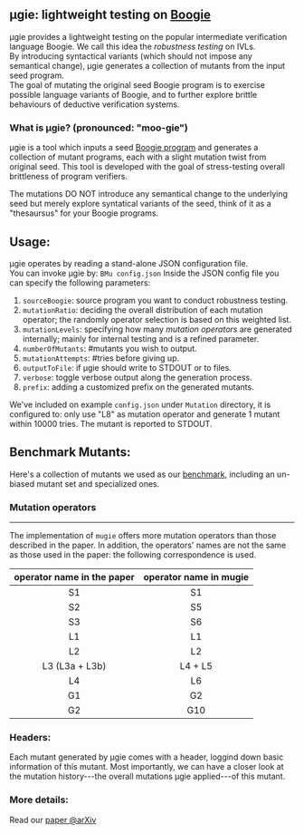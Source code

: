 ## μgie: lightweight testing on [Boogie](https://github.com/boogie-org/boogie)
μgie provides a lightweight testing on the popular intermediate verification language Boogie. 
We call this idea the _robustness testing_ on IVLs.  
By introducing syntactical variants (which should not impose any semantical change), μgie generates a collection of mutants from the input seed program.  
The goal of mutating the original seed Boogie program is to exercise possible language variants of Boogie, and to further explore brittle behaviours of deductive verification systems.  

### What is μgie? (pronounced: "moo-gie") 

μgie is a tool which inputs a seed [Boogie program](https://github.com/boogie-org/boogie) 
and generates a collection of mutant programs, each with a slight mutation twist from
original seed. This tool is developed with the goal of stress-testing overall brittleness of program verifiers. 

The mutations DO NOT introduce any semantical change
to the underlying seed but merely explore syntatical variants of the
seed, think of it as a "thesaursus" for your Boogie programs.


## Usage: 
μgie operates by reading a stand-alone JSON configuration file.  
You can invoke μgie by:  `BMu config.json`
Inside the JSON config file you can specify the following parameters: 
  1. `sourceBoogie`: source program you want to conduct robustness testing. 
  2. `mutationRatio`: deciding the overall distribution of each mutation operator; the randomly operator selection is based on this weighted list. 
  3. `mutationLevels`: specifying how many _mutation operators_ are generated internally; mainly for internal testing and is a refined parameter. 
  4. `numberOfMutants`: #mutants you wish to output. 
  5. `mutationAttempts`: #tries before giving up. 
  6. `outputToFile`: if μgie should write to STDOUT or to files. 
  7. `verbose`: toggle verbose output along the generation process. 
  8. `prefix`: adding a customized prefix on the generated mutants. 
  
We've included on example `config.json` under `Mutation` directory, it is configured to: only use "L8" as mutation operator and generate 1 mutant within 10000 tries. The mutant is reported to STDOUT. 

## Benchmark Mutants: 
Here's a collection of mutants we used as our [benchmark](https://chalmersuniversity.box.com/shared/static/5a1dvt1s0am5smx4u23oezuw6633hiuf.zip), including an un-biased mutant set and specialized ones. 


### Mutation operators
------------------

The implementation of `mugie` offers more mutation operators than those described in the paper.
In addition, the operators' names are not the same as those used in the paper: the following correspondence is used.

| operator name in the paper | operator name in mugie |
|:--------------------------:|:----------------------:|
|  S1                        |   S1                   |
|  S2                        |   S5                   |
|  S3                        |   S6                   |
|  L1                        |   L1                   |
|  L2                        |   L2                   |
|  L3  (L3a + L3b)           |   L4 + L5              |
|  L4                        |   L6                   |
|  G1                        |   G2                   |
|  G2                        |   G10                  |


### Headers: 
Each mutant generated by μgie comes with a header, loggind down basic
information of this mutant. Most importantly, we can have a closer
look at the mutation history---the overall mutations μgie applied---of
this mutant. 

### More details: 
Read our [paper @arXiv]()
